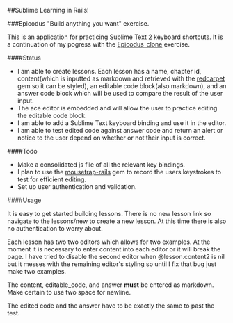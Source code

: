 ##Sublime Learning in Rails!

###Epicodus "Build anything you want" exercise.

This is an application for practicing Sublime Text 2 keyboard shortcuts. It is a continuation of my pogress with the <a href="https://github.com/Bw00d/Epicodus-clone">Epicodus_clone</a> exercise.

####Status

* I am able to create lessons.  Each lesson has a name, chapter id, content(which is inputted as markdown and retrieved with the <a href="https://github.com/vmg/redcarpet">redcarpet</a> gem so it can be styled), an editable code block(also markdown), and an answer code block which will be used to compare the result of the user input.
* The <a heref="">ace editor</a> is embedded and will allow the user to practice editing the editable code block.
* I am able to add a Sublime Text keyboard binding and use it in the editor.
* I am able to test edited code against answer code and return an alert or notice to the user depend on whether or not their input is correct.


####Todo

* Make a consolidated js file of all the relevant key bindings.
* I plan to use the <a href="https://github.com/kugaevsky/mousetrap-rails">mousetrap-rails</a> gem to record the users keystrokes to test for efficient editing.
* Set up user authentication and validation.

####Usage

It is easy to get started building lessons. There is no new lesson link so navigate to the lessons/new to create a new lesson. At this time there is also no authentication to worry about. 

Each lesson has two two editors which allows for two examples.  At the moment it is necessary to enter content into each editor or it will break the page.  I have tried to disable the second editor when @lesson.content2 is nil but it messes with the remaining editor's styling so until I fix that bug just make two examples.

The content, editable_code, and answer <strong>must</strong> be entered as markdown. Make certain to use two space for newline.

The edited code and the answer have to be exactly the same to past the test. 

